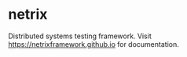 # netrix

Distributed systems testing framework. Visit <https://netrixframework.github.io> for documentation.
